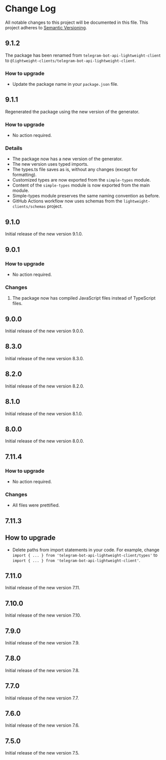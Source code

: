 # Change Log

All notable changes to this project will be documented in this file.
This project adheres to [Semantic Versioning](http://semver.org/).

## 9.1.2

The package has been renamed from `telegram-bot-api-lightweight-client`
to `@lightweight-clients/telegram-bot-api-lightweight-client`.

### How to upgrade

- Update the package name in your `package.json` file.

## 9.1.1

Regenerated the package using the new version of the generator.

### How to upgrade

- No action required.

### Details

- The package now has a new version of the generator.
- The new version uses typed imports.
- The types.ts file saves as is, without any changes (except for formatting).
- Customized types are now exported from the `simple-types` module.
- Content of the `simple-types` module is now exported from the main module.
- Simple-types module preserves the same naming convention as before.
- GitHub Actions workflow now uses schemas from the `lightweight-clients/schemas` project.

## 9.1.0

Initial release of the new version 9.1.0.

## 9.0.1

### How to upgrade

- No action required.

### Changes

1. The package now has compiled JavaScript files instead of TypeScript files.

## 9.0.0

Initial release of the new version 9.0.0.

## 8.3.0

Initial release of the new version 8.3.0.

## 8.2.0

Initial release of the new version 8.2.0.

## 8.1.0

Initial release of the new version 8.1.0.

## 8.0.0

Initial release of the new version 8.0.0.

## 7.11.4

### How to upgrade

- No action required.

### Changes

- All files were prettified.

## 7.11.3

## How to upgrade

- Delete paths from import statements in your code.
  For example, change `import { ... } from 'telegram-bot-api-lightweight-client/types'`
  to `import { ... } from 'telegram-bot-api-lightweight-client'`.

## 7.11.0

Initial release of the new version 7.11.

## 7.10.0

Initial release of the new version 7.10.

## 7.9.0

Initial release of the new version 7.9.

## 7.8.0

Initial release of the new version 7.8.

## 7.7.0

Initial release of the new version 7.7.

## 7.6.0

Initial release of the new version 7.6.

## 7.5.0

Initial release of the new version 7.5.
